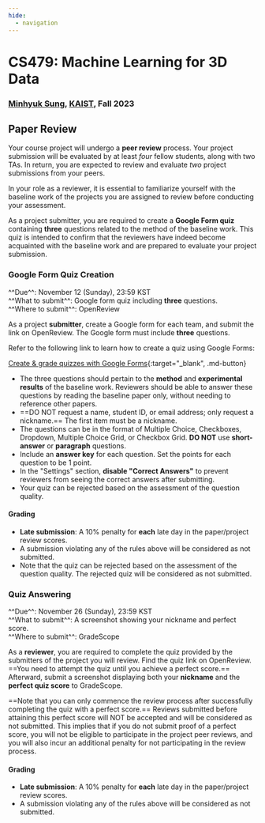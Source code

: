```yaml
---
hide:
  - navigation
---
```


# CS479: Machine Learning for 3D Data

<h3><b>
<a href="http://mhsung.github.io/" target="_blank">Minhyuk Sung</a>, <a href="https://www.kaist.ac.kr/" target="_blank">KAIST</a>, Fall 2023
</b></h3>

## Paper Review

Your course project will undergo a **peer review** process. Your project submission will be evaluated by at least *four* fellow students, along with two TAs. In return, you are expected to review and evaluate *two* project submissions from your peers.

In your role as a reviewer, it is essential to familiarize yourself with the baseline work of the projects you are assigned to review before conducting your assessment.

As a project submitter, you are required to create a **Google Form quiz** containing **three** questions related to the method of the baseline work. This quiz is intended to confirm that the reviewers have indeed become acquainted with the baseline work and are prepared to evaluate your project submission.


### **Google Form Quiz Creation**

^^Due^^: November 12 (Sunday), 23:59 KST  
^^What to submit^^: Google form quiz including **three** questions.  
^^Where to submit^^: OpenReview  

As a project **submitter**, create a Google form for each team, and submit the link on OpenReview. The Google form must include **three** questions.

Refer to the following link to learn how to create a quiz using Google Forms:

[Create & grade quizzes with Google Forms](https://support.google.com/docs/answer/7032287?sjid=12737264956254924123-NA){:target="_blank", .md-button}

- The three questions should pertain to the **method** and **experimental results** of the baseline work. Reviewers should be able to answer these questions by reading the baseline paper only, without needing to reference other papers.
- ==DO NOT request a name, student ID, or email address; only request a nickname.== The first item must be a nickname.
- The questions can be in the format of Multiple Choice, Checkboxes, Dropdown, Multiple Choice Grid, or Checkbox Grid. **DO NOT** use **short-answer** or **paragraph** questions.
- Include an **answer key** for each question. Set the points for each question to be 1 point.
- In the "Settings" section, **disable "Correct Answers"** to prevent reviewers from seeing the correct answers after submitting.
- Your quiz can be rejected based on the assessment of the question quality.

#### Grading
- **Late submission**: A 10% penalty for **each** late day in the paper/project review scores.
- A submission violating any of the rules above will be considered as not submitted.
- Note that the quiz can be rejected based on the assessment of the question quality. The rejected quiz will be considered as not submitted.


### **Quiz Answering**

^^Due^^: November 26 (Sunday), 23:59 KST  
^^What to submit^^: A screenshot showing your nickname and perfect score.  
^^Where to submit^^: GradeScope  

As a **reviewer**, you are required to complete the quiz provided by the submitters of the project you will review. Find the quiz link on OpenReview. ==You need to attempt the quiz until you achieve a perfect score.== Afterward, submit a screenshot displaying both your **nickname** and the **perfect quiz score** to GradeScope.

==Note that you can only commence the review process after successfully completing the quiz with a perfect score.== Reviews submitted before attaining this perfect score will NOT be accepted and will be considered as not submitted. This implies that if you do not submit proof of a perfect score, you will not be eligible to participate in the project peer reviews, and you will also incur an additional penalty for not participating in the review process.

#### Grading
- **Late submission**: A 10% penalty for **each** late day in the paper/project review scores.
- A submission violating any of the rules above will be considered as not submitted.

<br />
